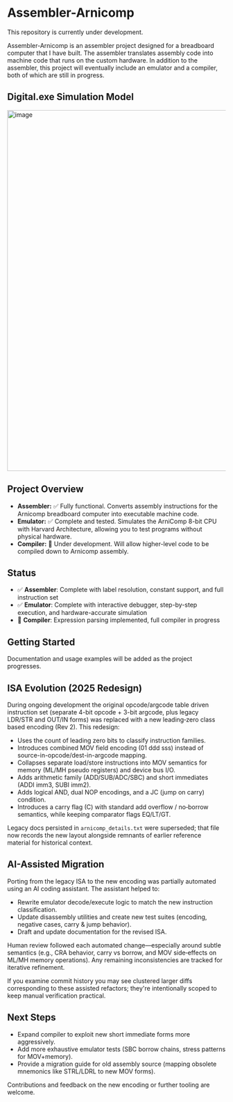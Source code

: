 # Assembler-Arnicomp

This repository is currently under development.

Assembler-Arnicomp is an assembler project designed for a breadboard computer that I have built. The assembler translates assembly code into machine code that runs on the custom hardware. In addition to the assembler, this project will eventually include an emulator and a compiler, both of which are still in progress.

## Digital.exe Simulation Model
<img width="804" height="830" alt="image" src="https://github.com/user-attachments/assets/b10fd851-3feb-4a6f-80e6-096f6f67534e" />

## Project Overview

- **Assembler:** ✅ Fully functional. Converts assembly instructions for the Arnicomp breadboard computer into executable machine code.
- **Emulator:** ✅ Complete and tested. Simulates the ArniComp 8-bit CPU with Harvard Architecture, allowing you to test programs without physical hardware.
- **Compiler:** 🚧 Under development. Will allow higher-level code to be compiled down to Arnicomp assembly.

## Status

- ✅ **Assembler**: Complete with label resolution, constant support, and full instruction set
- ✅ **Emulator**: Complete with interactive debugger, step-by-step execution, and hardware-accurate simulation
- 🚧 **Compiler**: Expression parsing implemented, full compiler in progress

## Getting Started

Documentation and usage examples will be added as the project progresses.

## ISA Evolution (2025 Redesign)

During ongoing development the original opcode/argcode table driven instruction set (separate 4-bit opcode + 3-bit argcode, plus legacy LDR/STR and OUT/IN forms) was replaced with a new leading‑zero class based encoding (Rev 2). This redesign:

- Uses the count of leading zero bits to classify instruction families.
- Introduces combined MOV field encoding (01 ddd sss) instead of source-in-opcode/dest-in-argcode mapping.
- Collapses separate load/store instructions into MOV semantics for memory (ML/MH pseudo registers) and device bus I/O.
- Adds arithmetic family (ADD/SUB/ADC/SBC) and short immediates (ADDI imm3, SUBI imm2).
- Adds logical AND, dual NOP encodings, and a JC (jump on carry) condition.
- Introduces a carry flag (C) with standard add overflow / no‑borrow semantics, while keeping comparator flags EQ/LT/GT.

Legacy docs persisted in `arnicomp_details.txt` were superseded; that file now records the new layout alongside remnants of earlier reference material for historical context.

## AI-Assisted Migration

Porting from the legacy ISA to the new encoding was partially automated using an AI coding assistant. The assistant helped to:

- Rewrite emulator decode/execute logic to match the new instruction classification.
- Update disassembly utilities and create new test suites (encoding, negative cases, carry & jump behavior).
- Draft and update documentation for the revised ISA.

Human review followed each automated change—especially around subtle semantics (e.g., CRA behavior, carry vs borrow, and MOV side‑effects on ML/MH memory operations). Any remaining inconsistencies are tracked for iterative refinement.

If you examine commit history you may see clustered larger diffs corresponding to these assisted refactors; they're intentionally scoped to keep manual verification practical.

## Next Steps

- Expand compiler to exploit new short immediate forms more aggressively.
- Add more exhaustive emulator tests (SBC borrow chains, stress patterns for MOV+memory).
- Provide a migration guide for old assembly source (mapping obsolete mnemonics like STRL/LDRL to new MOV forms).

Contributions and feedback on the new encoding or further tooling are welcome.
